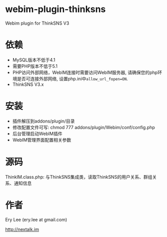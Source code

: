 webim-plugin-thinksns
=====================

Webim plugin for ThinkSNS V3

依赖
====

*	MySQL版本不低于4.1
*	需要PHP版本不低于5.1
*	PHP访问外部网络，WebIM连接时需要访问WebIM服务器, 请确保您的php环境是否可连接外部网络, 设置php.ini中`allow_url_fopen=ON`.
*	ThinkSNS V3.x


安装
=====

*   插件解压到addons/plugin/目录
*   修改配置文件可写: chmod 777 addons/plugin/Webim/conf/config.php
*   后台管理启动WebIM插件
*   WebIM管理界面配置相关参数  

源码
=====

ThinkIM.class.php: 与ThinkSNS集成类，读取ThinkSNS的用户关系、群组关系、通知信息


作者
====

Ery Lee (ery.lee at gmail.com)

http://nextalk.im


